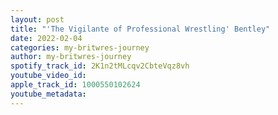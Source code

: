```yaml
---
layout: post
title: "'The Vigilante of Professional Wrestling' Bentley"
date: 2022-02-04
categories: my-britwres-journey
author: my-britwres-journey
spotify_track_id: 2K1n2tMLcqv2CbteVqz8vh
youtube_video_id: 
apple_track_id: 1000550102624
youtube_metadata: 
---
```

